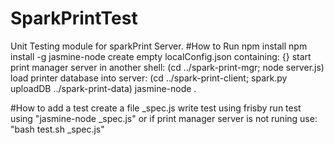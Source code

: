SparkPrintTest
==============

Unit Testing module for sparkPrint Server.
#How to Run
    npm install
    npm install -g jasmine-node
    create empty localConfig.json containing: {}
    start print manager server in another shell: (cd ../spark-print-mgr; node server.js)
    load printer database into server: (cd ../spark-print-client; spark.py uploadDB ../spark-print-data)
    jasmine-node .

#How to add a test
    create a file <name>_spec.js
    write test using frisby
    run test using "jasmine-node <name>_spec.js"
    or if print manager server is not runing use: "bash test.sh <name>_spec.js"
